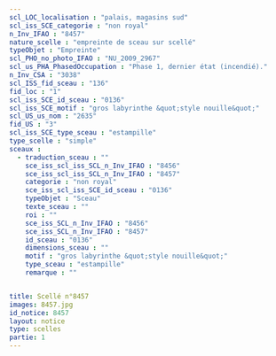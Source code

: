 ```yaml
---
scl_LOC_localisation : "palais, magasins sud"
scl_iss_SCE_categorie : "non royal"
n_Inv_IFAO : "8457"
nature_scelle : "empreinte de sceau sur scellé"
typeObjet : "Empreinte"
scl_PHO_no_photo_IFAO : "NU_2009_2967"
scl_us_PHA_PhasedOccupation : "Phase 1, dernier état (incendié)."
n_Inv_CSA : "3038"
scl_ISS_fid_sceau : "136"
fid_loc : "1"
scl_iss_SCE_id_sceau : "0136"
scl_iss_SCE_motif : "gros labyrinthe &quot;style nouille&quot;"
scl_US_us_nom : "2635"
fid_US : "3"
scl_iss_SCE_type_sceau : "estampille"
type_scelle : "simple"
sceaux :
  - traduction_sceau : ""
    sce_iss_scl_iss_SCL_n_Inv_IFAO : "8456"
    sce_iss_scl_iss_SCL_n_Inv_IFAO : "8457"
    categorie : "non royal"
    sce_iss_scl_iss_SCE_id_sceau : "0136"
    typeObjet : "Sceau"
    texte_sceau : ""
    roi : ""
    sce_iss_SCL_n_Inv_IFAO : "8456"
    sce_iss_SCL_n_Inv_IFAO : "8457"
    id_sceau : "0136"
    dimensions_sceau : ""
    motif : "gros labyrinthe &quot;style nouille&quot;"
    type_sceau : "estampille"
    remarque : ""


title: Scellé n°8457
images: 8457.jpg
id_notice: 8457
layout: notice
type: scelles
partie: 1
---
```

